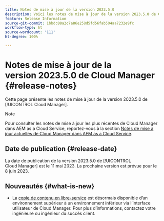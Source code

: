 ```yaml
---
title: Notes de mise à jour de la version 2023.5.0
description: Voici les notes de mise à jour de la version 2023.5.0 de Cloud Manager.
feature: Release Information
source-git-commit: 1bbdc88a2c7a86e258d5fd56fab504aa7232e9fc
workflow-type: ht
source-wordcount: '111'
ht-degree: 100%

---
```



# Notes de mise à jour de la version 2023.5.0 de Cloud Manager {#release-notes}

Cette page présente les notes de mise à jour de la version 2023.5.0 de [!UICONTROL Cloud Manager].

>[!NOTE]
>
>Pour consulter les notes de mise à jour les plus récentes de Cloud Manager dans AEM as a Cloud Service, reportez-vous à la section [Notes de mise à jour actuelles de Cloud Manager dans AEM as a Cloud Service](https://experienceleague.adobe.com/docs/experience-manager-cloud-service/content/implementing/using-cloud-manager/release-notes-cloud-manager/release-notes-cm-current.html?lang=fr).

## Date de publication {#release-date}

La date de publication de la version 2023.5.0 de [!UICONTROL Cloud Manager] est le 11 mai 2023. La prochaine version est prévue pour le 8 juin 2023.

## Nouveautés {#what-is-new}

* La [copie de contenu en libre-service](/help/using/content-copy.md) est désormais disponible d’un environnement supérieur à un environnement inférieur via l’interface utilisateur de Cloud Manager. Pour plus d’informations, contactez votre ingénieure ou ingénieur du succès client.
